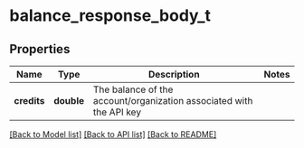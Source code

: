 # balance_response_body_t

## Properties
Name | Type | Description | Notes
------------ | ------------- | ------------- | -------------
**credits** | **double** | The balance of the account/organization associated with the API key | 

[[Back to Model list]](../README.md#documentation-for-models) [[Back to API list]](../README.md#documentation-for-api-endpoints) [[Back to README]](../README.md)


